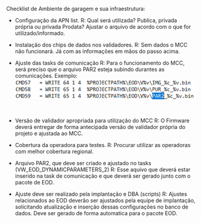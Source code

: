 Checklist de Ambiente de garagem e sua infraestrutura: 


- Configuração da APN list. 
  R: Qual será utilizada? Publica, privada própria ou privada Prodata?
Ajustar o arquivo de acordo com o que for utilizado/informado.

- Instalação dos chips de dados nos validadores.
  R: Sem dados o MCC não funcionará. Já com as informações em mãos do passo acima.
    

- Ajuste das tasks de comunicação
  R: Para o funcionamento do MCC, será preciso que o arquivo PAR2 esteja subindo durantes as comunicações. 
Exemplo: 
![image.png](/.attachments/image-910d1c39-27eb-402a-ba45-70fb6b2e449d.png)
<BR>



- Versão de validador apropriada para utilização do MCC
  R: O Firmware deverá entregar de forma antecipada versão de validador própria do projeto e ajustada ao MCC.

- Cobertura da operadora para testes.
  R: Procurar utilizar as operadoras com melhor cobertura regional.

- Arquivo PAR2, que deve ser criado e ajustado no tasks (VW_EOD_DYNAMICPARAMETERS_2)
   R: Esse aquivo que deverá estar inserido na task de comunicação e que deverá ser gerado junto com o pacote de EOD.

- Ajuste deve ser realizado pela implantação e DBA (scripts)
  R: Ajustes relacionados ao EOD deverão ser ajustados pela equipe de implantação, solicitando atualização e inserção dessas configurações no banco de dados. Deve ser gerado de forma automatica para o pacote EOD.